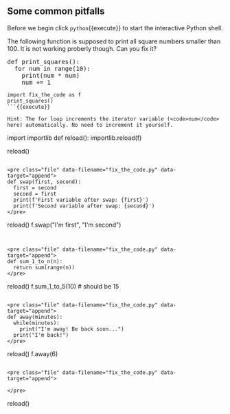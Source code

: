 ## Some common pitfalls

Before we begin click `python`{{execute}} to start the interactive Python shell.

The following function is supposed to print all square numbers smaller than 100. It is not working proberly though. Can you fix it?

<pre class="file" data-filename="fix_the_code.py" data-target="append">
def print_squares():
  for num in range(10):
    print(num * num)
    num += 1
</pre>

```
import fix_the_code as f
print_squares()
```{{execute}}

Hint: The for loop increments the iterator variable (<code>num</code> here) automatically. No need to increment it yourself.

```
import importlib
def reload():
  importlib.reload(f)
    
reload()
```{{execute}}

<pre class="file" data-filename="fix_the_code.py" data-target="append">
def swap(first, second):
  first = second
  second = first
  print(f'First variable after swap: {first}')
  print(f'Second variable after swap: {second}')
</pre>

```
reload()
f.swap("I'm first", "I'm second")
```{{execute}}


<pre class="file" data-filename="fix_the_code.py" data-target="append">
def sum_1_to_n(n):
  return sum(range(n))
</pre>

```
reload()
f.sum_1_to_5(10) # should be 15 
```{{execute}}

<pre class="file" data-filename="fix_the_code.py" data-target="append">
def away(minutes):
  while(minutes):
    print("I'm away! Be back soon...")
  print("I'm back!")
</pre>

```
reload()
f.away(6)
```{{execute}}

<pre class="file" data-filename="fix_the_code.py" data-target="append">

</pre>

```
reload()

```{{execute}}
